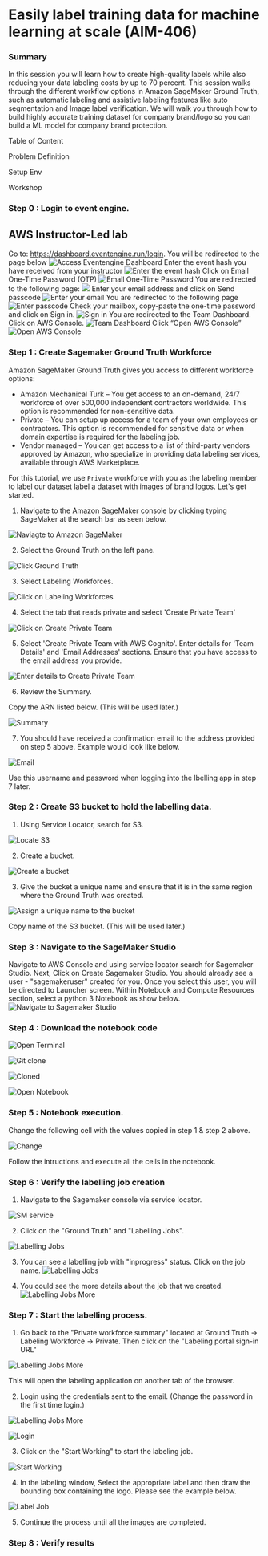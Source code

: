 # Easily label training data for machine learning at scale (AIM-406) 
### Summary 
In this session you will learn how to create high-quality labels while also reducing your data labeling costs by up to 70 percent. This session walks through the different workflow options in Amazon SageMaker Ground Truth, such as automatic labeling and assistive labeling features like auto segmentation and Image label verification. We will walk you through how to build highly accurate training dataset for company brand/logo so you can build a ML model for company brand protection.

Table of Content 
<TODO>

Problem Definition
<TODO> 

Setup Env
<TBD EE or awslabs>


Workshop


### Step 0 : Login to event engine.
## AWS Instructor-Led lab
Go to: https://dashboard.eventengine.run/login. You will be redirected to the page
below
![Access Eventengine Dashboard](images/5_1.png)
Enter the event hash you have received from your instructor
![Enter the event hash](images/5_2.png)
Click on Email One-Time Password (OTP)
![Email One-Time Password](images/5_3.png)
You are redirected to the following page:
![](images/5_4.png)
Enter your email address and click on Send passcode
![Enter your email](images/5_5.png)
You are redirected to the following page
![Enter passcode](images/5_6.png)
Check your mailbox, copy-paste the one-time password and click on Sign in.
![Sign in](images/5_7.png)
You are redirected to the Team Dashboard. Click on AWS Console.
![Team Dashboard](images/5_8.png)
Click “Open AWS Console”
![Open AWS Console](images/5_9.png)

### Step 1 : Create Sagemaker Ground Truth Workforce

Amazon SageMaker Ground Truth gives you access to different workforce options:
* Amazon Mechanical Turk – You get access to an on-demand, 24/7 workforce of over 500,000 independent contractors worldwide. This option is recommended for non-sensitive data.
* Private – You can setup up access for a team of your own employees or contractors. This option is recommended for sensitive data or when domain expertise is required for the labeling job.
* Vendor managed – You can get access to a list of third-party vendors approved by Amazon, who specialize in providing data labeling services, available through AWS Marketplace.

For this tutorial, we use `Private` workforce with you as the labeling member to label our dataset label a dataset with images of brand logos. Let's get started.

1. Navigate to the Amazon SageMaker console by clicking typing SageMaker at the search bar as seen below. 

![Naviagte to Amazon SageMaker](./images/1_1.png)

2. Select the Ground Truth on the left pane.

![Click Ground Truth](./images/1_2.png)

3. Select Labeling Workforces.

![Click on Labeling Workforces](./images/1_3.png)

4. Select the tab that reads private and select 'Create Private Team'

![Click on Create Private Team](./images/1_4.png)

5. Select 'Create Private Team with AWS Cognito'. Enter details for 'Team Details' and 'Email Addresses' sections. Ensure that you have access to the email address you provide.

![Enter details to Create Private Team](./images/1_5.png)

6. Review the Summary.

Copy the ARN listed below. (This will be used later.)

![Summary](./images/1_6.png)

7. You should have received a confirmation email to the address provided on step 5 above. Example would look like below.

![Email](./images/1_7.png)

Use this username and password when logging into the lbelling app in step 7 later.

### Step 2 : Create S3 bucket to hold the labelling data.

1. Using Service Locator, search for S3.

![Locate S3](./images/2_1.png)

2. Create a bucket.

![Create a bucket](images/2_2.png)

3. Give the bucket a unique name and ensure that it is in the same region where the Ground Truth was created. 

![Assign a unique name to the bucket](images/2_3.png)

Copy name of the S3 bucket. (This will be used later.)

### Step 3 : Navigate to the SageMaker Studio

Navigate to AWS Console and using service locator search for Sagemaker Studio.
Next, Click on Create Sagemaker Studio.
You should already see a user - "sagemakeruser" created for you.
Once you select this user, you will be directed to Launcher screen.
Within Notebook and Compute Resources section, select a python 3 Notebook as show below.
![Navigate to Sagemaker Studio](./images/4_1.png)

### Step 4 : Download the notebook code
![Open Terminal](./images/6_1.png)

![Git clone](./images/6_2.png)

![Cloned](./images/6_3.png)

![Open Notebook](./images/6_4.png)

### Step 5 : Notebook execution.

Change the following cell with the values copied in step 1 & step 2 above.

![Change](./images/6_5.png)

Follow the intructions and execute all the cells in the notebook.


### Step 6 : Verify the labelling job creation

1. Navigate to the Sagemaker console via service locator.

![SM service](./images/7_1.png)

2. Click on the "Ground Truth" and "Labelling Jobs". 

![Labelling Jobs](./images/7_2.png)

3. You can see a labelling job with "inprogress" status. Click on the job name.
![Labelling Jobs](./images/7_3.png)

4. You could see the more details about the job that we created.
![Labelling Jobs More](./images/7_4.png)


### Step 7 : Start the labelling process.

1. Go back to the "Private workforce summary" located at Ground Truth -> Labeling Workforce -> Private. Then click on the "Labeling portal sign-in URL"

![Labelling Jobs More](./images/8_1.png)

This will open the labeling application on another tab of the browser.

2. Login using the credentials sent to the email. (Change the password in the first time login.)

![Labelling Jobs More](./images/8_2.png)

![Login](./images/8_3.png)

3. Click on the "Start Working" to start the labeling job.

![Start Working](./images/8_4.png)

4. In the labeling window, Select the appropriate label and then draw the bounding box containing the logo. Please see the example below.

![Label Job](./images/8_5.png)

5. Continue the process until all the images are completed. 


### Step 8 : Verify results

<TBD>

